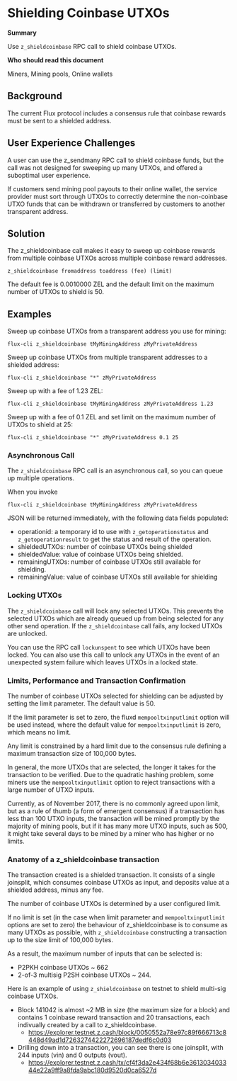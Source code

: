 # Shielding Coinbase UTXOs

**Summary**

Use `z_shieldcoinbase` RPC call to shield coinbase UTXOs.

**Who should read this document**

Miners, Mining pools, Online wallets

## Background

The current Flux protocol includes a consensus rule that coinbase rewards must be sent to a shielded address.

## User Experience Challenges

A user can use the z_sendmany RPC call to shield coinbase funds, but the call was not designed for sweeping up many UTXOs, and offered a suboptimal user experience.

If customers send mining pool payouts to their online wallet, the service provider must sort through UTXOs to correctly determine the non-coinbase UTXO funds that can be withdrawn or transferred by customers to another transparent address.

## Solution

The z_shieldcoinbase call makes it easy to sweep up coinbase rewards from multiple coinbase UTXOs across multiple coinbase reward addresses.

    z_shieldcoinbase fromaddress toaddress (fee) (limit)

The default fee is 0.0010000 ZEL and the default limit on the maximum number of UTXOs to shield is 50.

## Examples

Sweep up coinbase UTXOs from a transparent address you use for mining:

    flux-cli z_shieldcoinbase tMyMiningAddress zMyPrivateAddress

Sweep up coinbase UTXOs from multiple transparent addresses to a shielded address:

    flux-cli z_shieldcoinbase "*" zMyPrivateAddress

Sweep up with a fee of 1.23 ZEL:

    flux-cli z_shieldcoinbase tMyMiningAddress zMyPrivateAddress 1.23

Sweep up with a fee of 0.1 ZEL and set limit on the maximum number of UTXOs to shield at 25:

    flux-cli z_shieldcoinbase "*" zMyPrivateAddress 0.1 25

### Asynchronous Call

The `z_shieldcoinbase` RPC call is an asynchronous call, so you can queue up multiple operations. 

When you invoke

    flux-cli z_shieldcoinbase tMyMiningAddress zMyPrivateAddress

JSON will be returned immediately, with the following data fields populated:

- operationid: a temporary id to use with `z_getoperationstatus` and `z_getoperationresult` to get the status and result of the operation.
- shieldedUTXOs: number of coinbase UTXOs being shielded
- shieldedValue: value of coinbase UTXOs being shielded.
- remainingUTXOs: number of coinbase UTXOs still available for shielding.
- remainingValue: value of coinbase UTXOs still available for shielding

### Locking UTXOs

The `z_shieldcoinbase` call will lock any selected UTXOs. This prevents the selected UTXOs which are already queued up from being selected for any other send operation.  If the `z_shieldcoinbase` call fails, any locked UTXOs are unlocked.

You can use the RPC call `lockunspent` to see which UTXOs have been locked.  You can also use this call to unlock any UTXOs in the event of an unexpected system failure which leaves UTXOs in a locked state.

### Limits, Performance and Transaction Confirmation

The number of coinbase UTXOs selected for shielding can be adjusted by setting the limit parameter. The default value is 50.

If the limit parameter is set to zero, the fluxd `mempooltxinputlimit` option will be used instead, where the default value for `mempooltxinputlimit` is zero, which means no limit.

Any limit is constrained by a hard limit due to the consensus rule defining a maximum transaction size of 100,000 bytes.

In general, the more UTXOs that are selected, the longer it takes for the transaction to be verified.  Due to the quadratic hashing problem, some miners use the `mempooltxinputlimit` option to reject transactions with a large number of UTXO inputs.

Currently, as of November 2017, there is no commonly agreed upon limit, but as a rule of thumb (a form of emergent consensus) if a transaction has less than 100 UTXO inputs, the transaction will be mined promptly by the majority of mining pools, but if it has many more UTXO inputs, such as 500, it might take several days to be mined by a miner who has higher or no limits.

### Anatomy of a z_shieldcoinbase transaction

The transaction created is a shielded transaction.  It consists of a single joinsplit, which consumes coinbase UTXOs as input, and deposits value at a shielded address, minus any fee.

The number of coinbase UTXOs is determined by a user configured limit.

If no limit is set (in the case when limit parameter and `mempooltxinputlimit` options are set to zero) the behaviour of z_shieldcoinbase is to consume as many UTXOs as possible, with `z_shieldcoinbase` constructing a transaction up to the size limit of 100,000 bytes.

As a result, the maximum number of inputs that can be selected is:

- P2PKH coinbase UTXOs ~ 662
- 2-of-3 multisig P2SH coinbase UTXOs ~ 244.

Here is an example of using `z_shieldcoinbase` on testnet to shield multi-sig coinbase UTXOs.

- Block 141042 is almost ~2 MB in size (the maximum size for a block) and contains 1 coinbase reward transaction and 20 transactions, each indivually created by a call to z_shieldcoinbase.
  - https://explorer.testnet.z.cash/block/0050552a78e97c89f666713c8448d49ad1d7263274422272696187dedf6c0d03
- Drilling down into a transaction, you can see there is one joinsplit, with 244 inputs (vin) and 0 outputs (vout).
  - https://explorer.testnet.z.cash/tx/cf4f3da2e434f68b6e361303403344e22a9ff9a8fda9abc180d9520d0ca6527d


